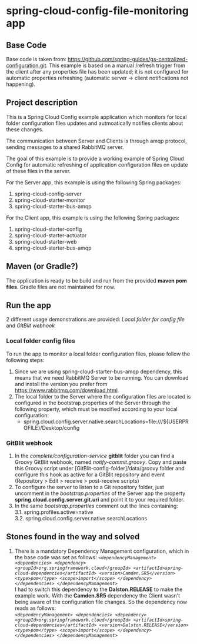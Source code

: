 # spring-cloud-config-file-monitoring app
## Base Code
Base code is taken from:  https://github.com/spring-guides/gs-centralized-configuration.git. This example is based on a manual /refresh trigger from the client after any properties file has been updated; it is not configured for automatic properties refreshing (automatic server -> client notifications not happening).

## Project description
This is a Spring Cloud Config example application which monitors for local folder configuration files updates and autmoatically notifies clients about these changes.

The communication between Server and Clients is through amqp protocol, sending messages to a shared RabbitMQ server.

The goal of this example is to provide a working example of Spring Cloud Config for automatic refreshing of application configuration files on update of these files in the server.

For the Server app, this example is using the following Spring packages:
1. spring-cloud-config-server
2. spring-cloud-starter-monitor
4. spring-cloud-starter-bus-amqp

For the Client app, this example is using the following Spring packages:
1. spring-cloud-starter-config
2. spring-cloud-starter-actuator
3. spring-cloud-starter-web
4. spring-cloud-starter-bus-amqp

## Maven (or Gradle?)
The application is ready to be build and run from the provided **maven pom files**. 
Gradle files are not maintained for now.

## Run the app
2 different usage demonstrations are provided: *Local folder for config file* and *GitBlit webhook*

### Local folder config files
To run the app to monitor a local folder configuration files, please follow the following steps:

1. Since we are using spring-cloud-starter-bus-amqp dependency, this means that we need RabbitMQ Server to be running. You can download and install the version you prefer from https://www.rabbitmq.com/download.html.
2. The local folder to the Server where the configuration files are located is configured in the  bootstrap.properties of the Server through the following property, which must be modified according to your local configuration:
   * spring.cloud.config.server.native.searchLocations=file:///${USERPROFILE}/Desktop/config
   
### GitBlit webhook
1. In the *complete/configuration-service* **gitblit** folder you can find a Groovy GitBlit webhook, named *notify-commit.groovy*. Copy and paste this Groovy script under [GitBlit-config-folder]/data/groovy folder and configure this hook as active for a GitBlit repository and event (Repository > Edit > receive > post-receive scripts)
2. To configure the server to listen to a Git repository folder, just uncomment in the *bootstrap.properties* of the Server app the property **spring.cloud.config.server.git.uri** and point it to your required folder.
3. In the same *bootstrap.properties* comment out the lines containing:  
  3.1. spring.profiles.active=native  
  3.2. spring.cloud.config.server.native.searchLocations
 
## Stones found in the way and solved
1. There is a mandatory Dependency Management configuration, which in the base code was set as follows:
  *`<dependencyManagement>
       <dependencies>
			<dependency>
				<groupId>org.springframework.cloud</groupId>
				<artifactId>spring-cloud-dependencies</artifactId>
				<version>Camden.SR5</version>
				<type>pom</type>
				<scope>import</scope>
			</dependency>
		</dependencies>
	</dependencyManagement>`*  
  I had to switch this dependency to the **Dalston.RELEASE** to make the example work. With the **Camden.SR5** dependency the Client wasn't being aware of the configuration file changes. So the dependency now reads as follows:  
  *`<dependencyManagement>
       <dependencies>
			<dependency>
				<groupId>org.springframework.cloud</groupId>
				<artifactId>spring-cloud-dependencies</artifactId>
				<version>Dalston.RELEASE</version>
				<type>pom</type>
				<scope>import</scope>
			</dependency>
		</dependencies>
	</dependencyManagement>`*
